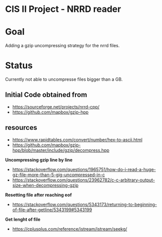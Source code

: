 # CIS II Project - NRRD reader

# Goal
Adding a gzip uncompressing strategy for the nrrd files.

# Status 
Currently not able to uncompresse files bigger than a GB.

## Initial  Code obtained from 

* https://sourceforge.net/projects/nrrd-cpp/
* https://github.com/mapbox/gzip-hpp


## resources
* https://www.rapidtables.com/convert/number/hex-to-ascii.html
* https://github.com/mapbox/gzip-hpp/blob/master/include/gzip/decompress.hpp

**Uncompressing gzip line by line**

* https://stackoverflow.com/questions/1965751/how-do-i-read-a-huge-gz-file-more-than-5-gig-uncompressed-in-c
* https://stackoverflow.com/questions/23962782/c-c-arbitrary-output-size-when-decompressing-gzip

**Resetting file after reaching eof**

* https://stackoverflow.com/questions/5343173/returning-to-beginning-of-file-after-getline/5343199#5343199

**Get lenght of file**

* https://cplusplus.com/reference/istream/istream/seekg/
